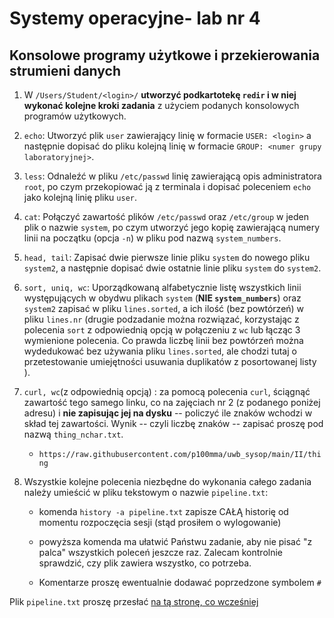 
# Systemy operacyjne- lab nr 4

## Konsolowe programy użytkowe i przekierowania strumieni danych

 1. W  `/Users/Student/<login>/` **utworzyć podkartotekę `redir` i w niej wykonać kolejne kroki zadania** z użyciem podanych konsolowych programów użytkowych.
 
 1. `echo`: Utworzyć plik `user` zawierający linię w formacie `USER: <login>` a następnie dopisać do pliku kolejną linię w formacie `GROUP: <numer grupy laboratoryjnej>`.

 1. `less`: Odnaleźć w pliku `/etc/passwd` linię zawierającą opis administratora `root`, po czym przekopiować ją z terminala i dopisać poleceniem     `echo` jako kolejną linię pliku `user`.

 1. `cat`: Połączyć zawartość plików `/etc/passwd` oraz `/etc/group` w jeden plik o nazwie `system`, po czym utworzyć jego kopię zawierającą numery linii na początku (opcja `-n`) w pliku pod nazwą `system_numbers`.

 1. `head, tail`: Zapisać dwie pierwsze linie pliku `system` do nowego pliku `system2`, a następnie dopisać dwie ostatnie linie pliku `system` do `system2`.

 1. `sort, uniq, wc`: Uporządkowaną alfabetycznie listę wszystkich linii występujących w obydwu plikach `system` (**NIE `system_numbers`**) oraz `system2` zapisać w pliku `lines.sorted`, a ich ilość (bez powtórzeń) w pliku `lines.nr` (drugie podzadanie można rozwiązać, korzystając z polecenia `sort` z odpowiednią opcją w połączeniu z `wc` lub łącząc 3 wymienione polecenia. Co prawda liczbę linii bez powtórzeń można wydedukować bez używania pliku `lines.sorted`, ale chodzi tutaj o przetestowanie umiejętności usuwania duplikatów z posortowanej listy ).

 1. `curl, wc`(z odpowiednią opcją) : za pomocą polecenia `curl`, ściągnąć zawartość tego samego linku, co na zajęciach nr 2 (z podanego poniżej     adresu) i **nie zapisując jej na dysku** -- policzyć ile znaków wchodzi w skład tej zawartości. Wynik -- czyli liczbę znaków -- zapisać proszę pod nazwą `thing_nchar.txt`.

    -  `https://raw.githubusercontent.com/p100mma/uwb_sysop/main/II/thing`

 1. Wszystkie kolejne polecenia niezbędne do wykonania całego zadania należy umieścić w pliku tekstowym o nazwie `pipeline.txt`:

     - komenda `history -a pipeline.txt` zapisze CAŁĄ historię od momentu rozpoczęcia sesji (stąd prosiłem o wylogowanie)

     - powyższa komenda ma ułatwić Państwu zadanie, aby nie pisać "z palca" wszystkich poleceń jeszcze raz. Zalecam kontrolnie sprawdzić, czy plik zawiera wszystko, co potrzeba.

     - Komentarze proszę ewentualnie dodawać poprzedzone symbolem `#`

 Plik `pipeline.txt` proszę przesłać [na tą stronę, co wcześniej](https://alioth.uwb.edu.pl/so-lab/)
